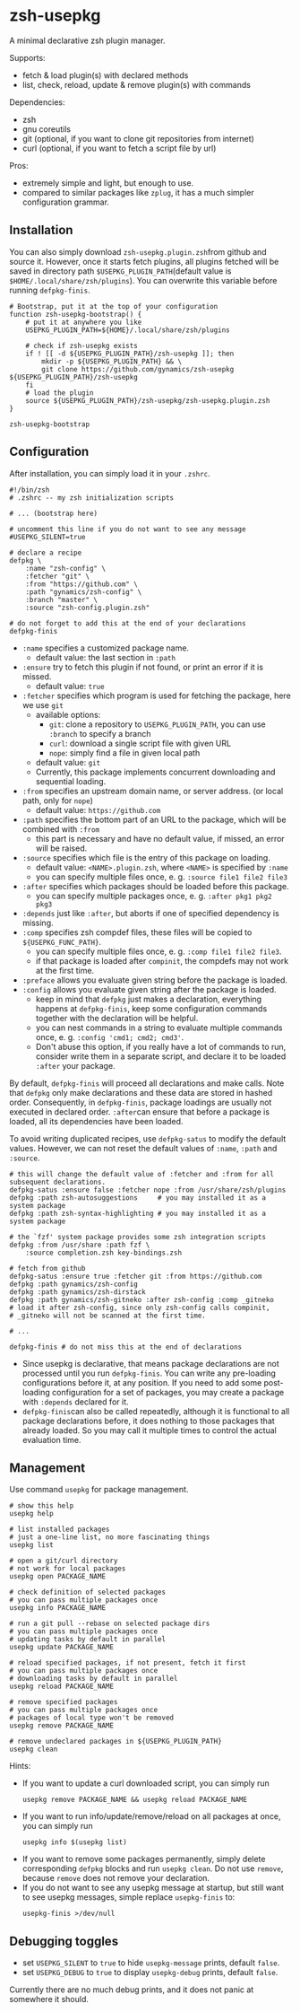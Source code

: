 # zsh-usepkg

A minimal declarative zsh plugin manager.

Supports:
- fetch & load plugin(s) with declared methods
- list, check, reload, update & remove plugin(s) with commands

Dependencies:
- zsh
- gnu coreutils
- git (optional, if you want to clone git repositories from internet)
- curl (optional, if you want to fetch a script file by url)

Pros:
- extremely simple and light, but enough to use.
- compared to similar packages like `zplug`, it has a much simpler configuration grammar.

## Installation

You can also simply download `zsh-usepkg.plugin.zsh`from github and source it. However, once it starts fetch plugins, all plugins fetched will be saved in directory path `$USEPKG_PLUGIN_PATH`(default value is `$HOME/.local/share/zsh/plugins`). You can overwrite this variable before running `defpkg-finis`.

``` shell
# Bootstrap, put it at the top of your configuration
function zsh-usepkg-bootstrap() {
    # put it at anywhere you like
    USEPKG_PLUGIN_PATH=${HOME}/.local/share/zsh/plugins

    # check if zsh-usepkg exists
    if ! [[ -d ${USEPKG_PLUGIN_PATH}/zsh-usepkg ]]; then
        mkdir -p ${USEPKG_PLUGIN_PATH} && \
        git clone https://github.com/gynamics/zsh-usepkg ${USEPKG_PLUGIN_PATH}/zsh-usepkg
    fi
    # load the plugin
    source ${USEPKG_PLUGIN_PATH}/zsh-usepkg/zsh-usepkg.plugin.zsh
}

zsh-usepkg-bootstrap
```

## Configuration

After installation, you can simply load it in your `.zshrc`.

``` shell
#!/bin/zsh
# .zshrc -- my zsh initialization scripts

# ... (bootstrap here)

# uncomment this line if you do not want to see any message
#USEPKG_SILENT=true

# declare a recipe
defpkg \
    :name "zsh-config" \
    :fetcher "git" \
    :from "https://github.com" \
    :path "gynamics/zsh-config" \
    :branch "master" \
    :source "zsh-config.plugin.zsh"

# do not forget to add this at the end of your declarations
defpkg-finis
```

- `:name` specifies a customized package name.
  - default value: the last section in `:path`
- `:ensure` try to fetch this plugin if not found, or print an error if it is missed.
  - default value: `true`
- `:fetcher` specifies which program is used for fetching the package, here we use `git`
  - available options:
    - `git`: clone a repository to `USEPKG_PLUGIN_PATH`, you can use `:branch` to specify a branch
    - `curl`: download a single script file with given URL
    - `nope`: simply find a file in given local path
  - default value: `git`
  - Currently, this package implements concurrent downloading and sequential loading.
- `:from` specifies an upstream domain name, or server address. (or local path, only for `nope`)
  - default value: `https://github.com`
- `:path` specifies the bottom part of an URL to the package, which will be combined with `:from`
  - this part is necessary and have no default value, if missed, an error will be raised.
- `:source` specifies which file is the entry of this package on loading.
  - default value: `<NAME>.plugin.zsh`, where `<NAME>` is specified by `:name`
  - you can specify multiple files once, e. g. `:source file1 file2 file3`
- `:after` specifies which packages should be loaded before this package.
  - you can specify multiple packages once, e. g. `:after pkg1 pkg2 pkg3`
- `:depends` just like `:after`, but aborts if one of specified dependency is missing.
- `:comp` specifies zsh compdef files, these files will be copied to `${USEPKG_FUNC_PATH}`.
  - you can specify multiple files once, e. g. `:comp file1 file2 file3`.
  - if that package is loaded after `compinit`, the compdefs may not work at the first time.
- `:preface` allows you evaluate given string before the package is loaded.
- `:config` allows you evaluate given string after the package is loaded.
  - keep in mind that `defpkg` just makes a declaration, everything happens at `defpkg-finis`, keep some configuration commands together with the declaration will be helpful.
  - you can nest commands in a string to evaluate multiple commands once, e. g. `:config 'cmd1; cmd2; cmd3'`.
  - Don't abuse this option, if you really have a lot of commands to run, consider write them in a separate script, and declare it to be loaded `:after` your package.

By default, `defpkg-finis` will proceed all declarations and make calls. Note that `defpkg` only make declarations and these data are stored in hashed order. Consequently, in `defpkg-finis`, package loadings are usually not executed in declared order. `:after`can ensure that before a package is loaded, all its dependencies have been loaded.

To avoid writing duplicated recipes, use `defpkg-satus` to modify the default values. However, we can not reset the default values of `:name`, `:path` and `:source`.

``` shell
# this will change the default value of :fetcher and :from for all subsequent declarations.
defpkg-satus :ensure false :fetcher nope :from /usr/share/zsh/plugins
defpkg :path zsh-autosuggestions     # you may installed it as a system package
defpkg :path zsh-syntax-highlighting # you may installed it as a system package

# the `fzf' system package provides some zsh integration scripts
defpkg :from /usr/share :path fzf \
    :source completion.zsh key-bindings.zsh

# fetch from github
defpkg-satus :ensure true :fetcher git :from https://github.com
defpkg :path gynamics/zsh-config
defpkg :path gynamics/zsh-dirstack
defpkg :path gynamics/zsh-gitneko :after zsh-config :comp _gitneko
# load it after zsh-config, since only zsh-config calls compinit,
# _gitneko will not be scanned at the first time.

# ...

defpkg-finis # do not miss this at the end of declarations
```

- Since usepkg is declarative, that means package declarations are not processed until you run `defpkg-finis`. You can write any pre-loading configurations before it, at any position. If you need to add some post-loading configuration for a set of packages, you may create a package with `:depends` declared for it.
- `defpkg-finis`can also be called repeatedly, although it is functional to all package declarations before, it does nothing to those packages that already loaded. So you may call it multiple times to control the actual evaluation time.

## Management

Use command `usepkg` for package management.

```shell
# show this help
usepkg help

# list installed packages
# just a one-line list, no more fascinating things
usepkg list

# open a git/curl directory
# not work for local packages
usepkg open PACKAGE_NAME

# check definition of selected packages
# you can pass multiple packages once
usepkg info PACKAGE_NAME

# run a git pull --rebase on selected package dirs
# you can pass multiple packages once
# updating tasks by default in parallel
usepkg update PACKAGE_NAME

# reload specified packages, if not present, fetch it first
# you can pass multiple packages once
# downloading tasks by default in parallel
usepkg reload PACKAGE_NAME

# remove specified packages
# you can pass multiple packages once
# packages of local type won't be removed
usepkg remove PACKAGE_NAME

# remove undeclared packages in ${USEPKG_PLUGIN_PATH}
usepkg clean
```

Hints:
- If you want to update a curl downloaded script, you can simply run
  ``` shell
  usepkg remove PACKAGE_NAME && usepkg reload PACKAGE_NAME
  ```
- If you want to run info/update/remove/reload on all packages at once, you can simply run
  ```shell
  usepkg info $(usepkg list)
  ```
- If you want to remove some packages permanently, simply delete corresponding `defpkg` blocks and run `usepkg clean`. Do not use `remove`, because `remove` does not remove your declaration.
- If you do not want to see any usepkg message at startup, but still want to see usepkg messages, simple replace `usepkg-finis` to:
  ``` shell
  usepkg-finis >/dev/null
  ```

## Debugging toggles

- set `USEPKG_SILENT` to `true` to hide `usepkg-message` prints, default `false`.
- set `USEPKG_DEBUG` to `true` to display `usepkg-debug` prints, default `false`.

Currently there are no much debug prints, and it does not panic at somewhere it should.

